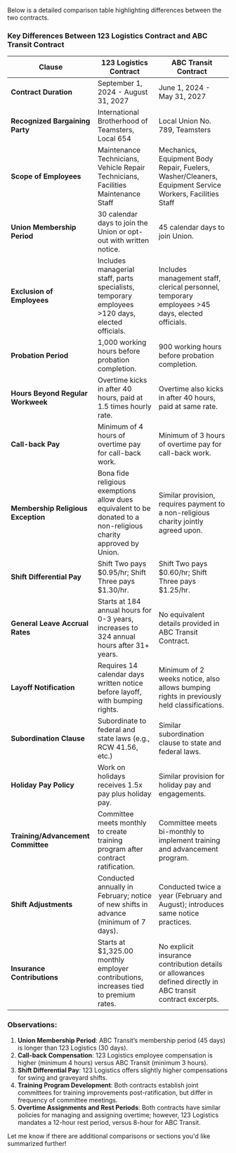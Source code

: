 Below is a detailed comparison table highlighting differences between the two contracts.

### Key Differences Between 123 Logistics Contract and ABC Transit Contract

| **Clause**                  | **123 Logistics Contract**                                                                                      | **ABC Transit Contract**                                                                                           |
|-----------------------------|------------------------------------------------------------------------------------------------------------------|-------------------------------------------------------------------------------------------------------------------|
| **Contract Duration**       | September 1, 2024 - August 31, 2027                                                                             | June 1, 2024 - May 31, 2027                                                                                       |
| **Recognized Bargaining Party** | International Brotherhood of Teamsters, Local 654                                                            | Local Union No. 789, Teamsters                                                                                    |
| **Scope of Employees**      | Maintenance Technicians, Vehicle Repair Technicians, Facilities Maintenance Staff                               | Mechanics, Equipment Body Repair, Fuelers, Washer/Cleaners, Equipment Service Workers, Facilities Staff          |
| **Union Membership Period** | 30 calendar days to join the Union or opt-out with written notice.                                              | 45 calendar days to join Union.                                                                                   |
| **Exclusion of Employees**  | Includes managerial staff, parts specialists, temporary employees >120 days, elected officials.                 | Includes management staff, clerical personnel, temporary employees >45 days, elected officials.                  |
| **Probation Period**        | 1,000 working hours before probation completion.                                                                | 900 working hours before probation completion.                                                                    |
| **Hours Beyond Regular Workweek**| Overtime kicks in after 40 hours, paid at 1.5 times hourly rate.                                           | Overtime also kicks in after 40 hours, paid at same rate.                                                         |
| **Call-back Pay**           | Minimum of 4 hours of overtime pay for call-back work.                                                          | Minimum of 3 hours of overtime pay for call-back work.                                                            |
| **Membership Religious Exception**| Bona fide religious exemptions allow dues equivalent to be donated to a non-religious charity approved by Union.   | Similar provision, requires payment to a non-religious charity jointly agreed upon.                                |
| **Shift Differential Pay**  | Shift Two pays $0.95/hr; Shift Three pays $1.30/hr.                                                             | Shift Two pays $0.60/hr; Shift Three pays $1.25/hr.                                                               |
| **General Leave Accrual Rates** | Starts at 184 annual hours for 0-3 years, increases to 324 annual hours after 31+ years.                    | No equivalent details provided in ABC Transit Contract.                                                           |
| **Layoff Notification**     | Requires 14 calendar days written notice before layoff, with bumping rights.                                    | Minimum of 2 weeks notice, also allows bumping rights in previously held classifications.                         |
| **Subordination Clause**    | Subordinate to federal and state laws (e.g., RCW 41.56, etc.)                                                   | Similar subordination clause to state and federal laws.                                                           |
| **Holiday Pay Policy**      | Work on holidays receives 1.5x pay plus holiday pay.                                                            | Similar provision for holiday pay and engagements.                                                                |
| **Training/Advancement Committee**| Committee meets monthly to create training program after contract ratification.                            | Committee meets bi-monthly to implement training and advancement program.                                         |
| **Shift Adjustments**       | Conducted annually in February; notice of new shifts in advance (minimum of 7 days).                            | Conducted twice a year (February and August); introduces same notice practices.                                   |
| **Insurance Contributions** | Starts at $1,325.00 monthly employer contributions, increases tied to premium rates.                            | No explicit insurance contribution details or allowances defined directly in ABC transit contract excerpts.       |

### Observations:
1. **Union Membership Period**: ABC Transit’s membership period (45 days) is longer than 123 Logistics (30 days).
2. **Call-back Compensation**: 123 Logistics employee compensation is higher (minimum 4 hours) versus ABC Transit (minimum 3 hours).
3. **Shift Differential Pay**: 123 Logistics offers slightly higher compensations for swing and graveyard shifts.
4. **Training Program Development**: Both contracts establish joint committees for training improvements post-ratification, but differ in frequency of committee meetings.
5. **Overtime Assignments and Rest Periods**: Both contracts have similar policies for managing and assigning overtime; however, 123 Logistics mandates a 12-hour rest period, versus 8-hour for ABC Transit.

Let me know if there are additional comparisons or sections you'd like summarized further!